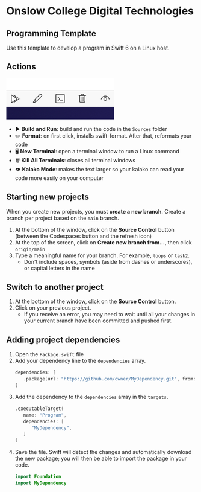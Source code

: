 # Onslow College Digital Technologies

## Programming Template

Use this template to develop a program in Swift 6 on a Linux host.

## Actions

![Action buttons](.devcontainer/actions.jpg)

- ▶️ **Build and Run**: build and run the code in the `Sources` folder
- ✏️ **Format**: on first click, installs swift-format. After that, reformats your code
- 🖥️ **New Terminal**: open a terminal window to run a Linux command
- 🗑️ **Kill All Terminals**: closes all terminal windows
- 👁️ **Kaiako Mode**: makes the text larger so your kaiako can read your code more easily on your computer

## Starting new projects

When you create new projects, you must **create a new branch**. Create a branch per project based on the `main` branch.

1. At the bottom of the window, click on the **Source Control** button (between the Codespaces button and the refresh icon)
2. At the top of the screen, click on **Create new branch from…**, then click `origin/main`
3. Type a meaningful name for your branch. For example, `loops` or `task2`.
   - Don't include spaces, symbols (aside from dashes or underscores), or capital letters in the name

## Switch to another project

1. At the bottom of the window, click on the **Source Control** button.
2. Click on your previous project.
   - If you receive an error, you may need to wait until all your changes in your current branch have been committed and pushed first.

## Adding project dependencies

1. Open the `Package.swift` file
2. Add your dependency line to the `dependencies` array.
   ```swift
   dependencies: [
      .package(url: "https://github.com/owner/MyDependency.git", from: "1.0.0")
   ]
   ```
3. Add the dependency to the `dependencies` array in the `targets`.
   ```swift
   .executableTarget(
      name: "Program",
      dependencies: [
         "MyDependency",
      ]
   )
   ```
4. Save the file. Swift will detect the changes and automatically download the new package; you will then be able to import the package in your code.
   ```swift
   import Foundation
   import MyDependency
   ```